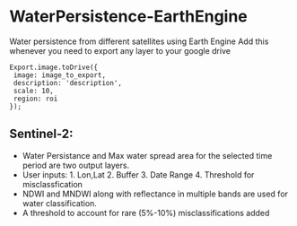 # WaterPersistence-EarthEngine
Water persistence from different satellites using Earth Engine
Add this whenever you need to export any layer to your google drive
````
Export.image.toDrive({
 image: image_to_export,
 description: 'description',
 scale: 10,
 region: roi
});
````
## Sentinel-2:
- Water Persistance and Max water spread area for the selected time period are two output layers. 
- User inputs: 1. Lon,Lat 2. Buffer 3. Date Range 4. Threshold for misclassfication
- NDWI and MNDWI along with reflectance in multiple bands are used for water classification. 
- A threshold to account for rare (5%-10%) misclassifications added
